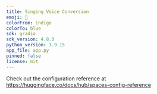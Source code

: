```yaml
---
title: Singing Voice Conversion
emoji: 🎼
colorFrom: indigo
colorTo: blue
sdk: gradio
sdk_version: 4.8.0
python_version: 3.9.15
app_file: app.py
pinned: false
license: mit
---
```


Check out the configuration reference at https://huggingface.co/docs/hub/spaces-config-reference
